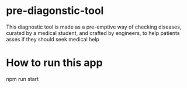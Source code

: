 # pre-diagonstic-tool
This diagnostic tool is made as a pre-emptive way of checking diseases, curated by a medical student, and crafted by engineers, to help patients asses if they should seek medical help

# How to run this app
npm run start